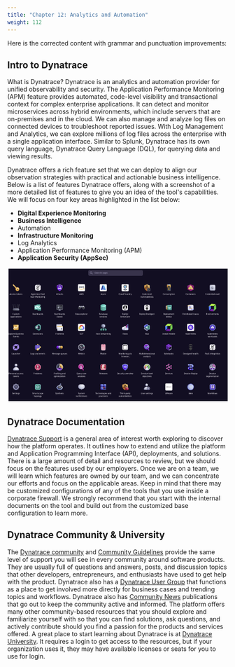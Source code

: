 ```yaml
---
title: "Chapter 12: Analytics and Automation"
weight: 112
---
```


Here is the corrected content with grammar and punctuation improvements:

## Intro to Dynatrace

What is Dynatrace? Dynatrace is an analytics and automation provider for unified observability and security. The Application Performance Monitoring (APM) feature provides automated, code-level visibility and transactional context for complex enterprise applications. It can detect and monitor microservices across hybrid environments, which include servers that are on-premises and in the cloud. We can also manage and analyze log files on connected devices to troubleshoot reported issues. With Log Management and Analytics, we can explore millions of log files across the enterprise with a single application interface. Similar to Splunk, Dynatrace has its own query language, Dynatrace Query Language (DQL), for querying data and viewing results.

Dynatrace offers a rich feature set that we can deploy to align our observation strategies with practical and actionable business intelligence. Below is a list of features Dynatrace offers, along with a screenshot of a more detailed list of features to give you an idea of the tool's capabilities. We will focus on four key areas highlighted in the list below:

* **Digital Experience Monitoring**
* **Business Intelligence**
* Automation
* **Infrastructure Monitoring**
* Log Analytics
* Application Performance Monitoring (APM)
* **Application Security (AppSec)**

![Dynatrace Offering](../imgs/dynatrace-offerings.png "Dynatrace full course offerings")

## Dynatrace Documentation
[Dynatrace Support](https://www.dynatrace.com/support/help) is a general area of interest worth exploring to discover how the platform operates. It outlines how to extend and utilize the platform and Application Programming Interface (API), deployments, and solutions. There is a large amount of detail and resources to review, but we should focus on the features used by our employers. Once we are on a team, we will learn which features are owned by our team, and we can concentrate our efforts and focus on the applicable areas. Keep in mind that there may be customized configurations of any of the tools that you use inside a corporate firewall. We strongly recommend that you start with the internal documents on the tool and build out from the customized base configuration to learn more.

## Dynatrace Community & University

The [Dynatrace community](https://community.dynatrace.com/) and [Community Guidelines](https://community.dynatrace.com/t5/Community-user-guide/bg-p/community_user_guide) provide the same level of support you will see in every community around software products. They are usually full of questions and answers, posts, and discussion topics that other developers, entrepreneurs, and enthusiasts have used to get help with the product. Dynatrace also has a [Dynatrace User Group](https://community.dynatrace.com/t5/Community-user-groups/ct-p/Community_user_groups) that functions as a place to get involved more directly for business cases and trending topics and workflows. Dynatrace also has [Community News](https://community.dynatrace.com/t5/Community-news/bg-p/CommunityNews) publications that go out to keep the community active and informed. The platform offers many other community-based resources that you should explore and familiarize yourself with so that you can find solutions, ask questions, and actively contribute should you find a passion for the products and services offered. A great place to start learning about Dynatrace is at [Dynatrace University](https://www.dynatrace.com/dynatrace-university/). It requires a login to get access to the resources, but if your organization uses it, they may have available licenses or seats for you to use for login. 

